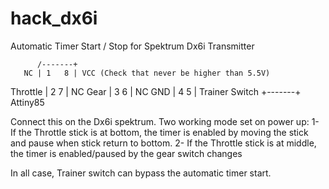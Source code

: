 hack_dx6i
=========

Automatic Timer Start / Stop for Spektrum Dx6i Transmitter

          /-------+
       NC | 1   8 | VCC (Check that never be higher than 5.5V)
 Throttle | 2   7 | NC
     Gear | 3   6 | NC
      GND | 4   5 | Trainer Switch
          +-------+
           Attiny85

Connect this on the Dx6i spektrum. Two working mode set on power up:
 1- If the Throttle stick is at bottom, the timer is enabled by moving the stick and pause when stick return to bottom.
 2- If the Throttle stick is at middle, the timer is enabled/paused by the gear switch changes
 
 In all case, Trainer switch can bypass the automatic timer start.
